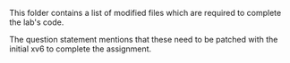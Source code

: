 This folder contains a list of modified files which are required to complete the lab's code.

The question statement mentions that these need to be patched with the initial xv6 to complete the assignment.
